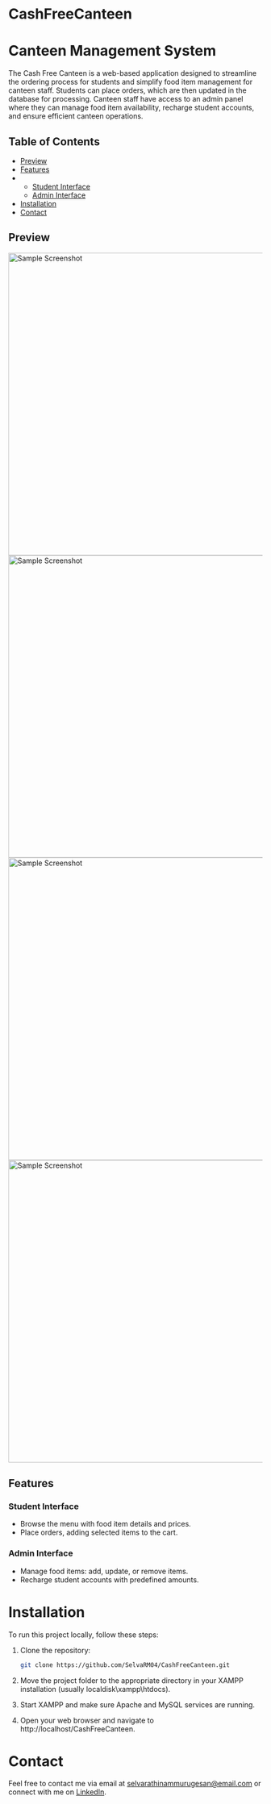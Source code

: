 # CashFreeCanteen
# Canteen Management System

The Cash Free Canteen is a web-based application designed to streamline the ordering process for students and simplify food item management for canteen staff. Students can place orders, which are then updated in the database for processing. Canteen staff have access to an admin panel where they can manage food item availability, recharge student accounts, and ensure efficient canteen operations.

## Table of Contents

- [Preview](#preview)
- [Features](#features)
- - [Student Interface](#student-interface)
  - [Admin Interface](#admin-interface)
- [Installation](#installation)
- [Contact](#contact)

## Preview 

<img src="https://github.com/SelvaRM04/CashFreeCanteen/blob/master/Home%20Page.png" alt="Sample Screenshot" width="600"/>
<img src="https://github.com/SelvaRM04/CashFreeCanteen/blob/master/ServerPage.png" alt="Sample Screenshot" width="600"/>
<img src="https://github.com/SelvaRM04/CashFreeCanteen/blob/master/Update.png" alt="Sample Screenshot" width="600"/>
<img src="https://github.com/SelvaRM04/CashFreeCanteen/blob/master/Recharges.png" alt="Sample Screenshot" width="600"/>

## Features

### Student Interface

- Browse the menu with food item details and prices.
- Place orders, adding selected items to the cart.

### Admin Interface

- Manage food items: add, update, or remove items.
- Recharge student accounts with predefined amounts.

# Installation

To run this project locally, follow these steps:

1. Clone the repository:

   ```bash
   git clone https://github.com/SelvaRM04/CashFreeCanteen.git

2. Move the project folder to the appropriate directory in your XAMPP installation (usually localdisk\xampp\htdocs).

3. Start XAMPP and make sure Apache and MySQL services are running.

4. Open your web browser and navigate to http://localhost/CashFreeCanteen.

# Contact
Feel free to contact me via email at selvarathinammurugesan@email.com or connect with me on [LinkedIn](https://www.linkedin.com/in/selvarathinam-m).

